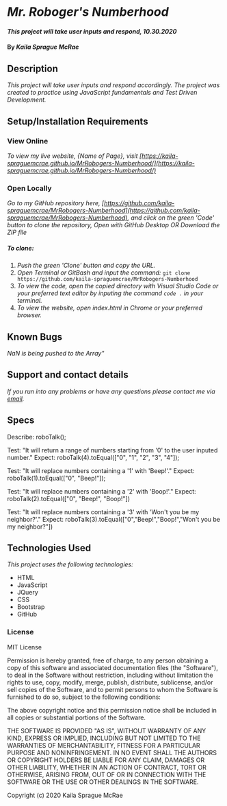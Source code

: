 # _Mr. Roboger's Numberhood_

#### _This project will take user inputs and respond, 10.30.2020_

#### By _**Kaila Sprague McRae**_

## Description

_This project will take user inputs and respond accordingly. The project was created to practice using JavaScript fundamentals and Test Driven Development._

## Setup/Installation Requirements

### View Online

_To view my live website, {Name of Page}, visit [https://kaila-spraguemcrae.github.io/MrRobogers-Numberhood/](https://kaila-spraguemcrae.github.io/MrRobogers-Numberhood/)_

### Open Locally

_Go to my GitHub repository here, [https://github.com/kaila-spraguemcrae/MrRobogers-Numberhood](https://github.com/kaila-spraguemcrae/MrRobogers-Numberhood), and click on the green 'Code' button to clone the repository, Open with GitHub Desktop OR Download the ZIP file_

##### To clone:
1. _Push the green 'Clone' button and copy the URL._
2. _Open Terminal or GitBash and input the command:_ `git clone https://github.com/kaila-spraguemcrae/MrRobogers-Numberhood`
3. _To view the code, open the copied directory with Visual Studio Code or your preferred text editor by inputing the command `code .` in your terminal._
4. _To view the website, open index.html in Chrome or your preferred browser._

## Known Bugs
_NaN is being pushed to the Array"_

## Support and contact details

_If you run into any problems or have any questions please contact me via [email](mailto:kaila.sprague@icloud.com)._

## Specs
Describe: roboTalk();

Test: "It will return a range of numbers starting from '0' to the user inputed number."
Expect: roboTalk(4).toEqual(["0", "1", "2", "3", "4"]);

Test: "It will replace numbers containing a '1' with 'Beep!'."
Expect: roboTalk(1).toEqual(["0", "Beep!"]);

Test: "It will replace numbers containing a '2' with 'Boop!'."
Expect: roboTalk(2).toEqual(["0", "Beep!", "Boop!"])

Test: "It will replace numbers containing a '3' with 'Won't you be my neighbor?'."
Expect: roboTalk(3).toEqual(["0","Beep!","Boop!","Won't you be my neighbor?"])



<!-- 

Describe: outputString()

Test: "It will return the outputs as a string"
Expect: outputString(number).toEqual("Beep!, 4, Boop!")

Test: "It will run loop userInputArray through numhood function and push transformend elements to new array" 
Expect: outputString(number).toEqual(array) -->

## Technologies Used

_This project uses the following technologies:_

- HTML
- JavaScript
- JQuery
- CSS
- Bootstrap
- GitHub

### License

MIT License

Permission is hereby granted, free of charge, to any person obtaining a copy
of this software and associated documentation files (the "Software"), to deal
in the Software without restriction, including without limitation the rights
to use, copy, modify, merge, publish, distribute, sublicense, and/or sell
copies of the Software, and to permit persons to whom the Software is
furnished to do so, subject to the following conditions:

The above copyright notice and this permission notice shall be included in all
copies or substantial portions of the Software.

THE SOFTWARE IS PROVIDED "AS IS", WITHOUT WARRANTY OF ANY KIND, EXPRESS OR
IMPLIED, INCLUDING BUT NOT LIMITED TO THE WARRANTIES OF MERCHANTABILITY,
FITNESS FOR A PARTICULAR PURPOSE AND NONINFRINGEMENT. IN NO EVENT SHALL THE
AUTHORS OR COPYRIGHT HOLDERS BE LIABLE FOR ANY CLAIM, DAMAGES OR OTHER
LIABILITY, WHETHER IN AN ACTION OF CONTRACT, TORT OR OTHERWISE, ARISING FROM,
OUT OF OR IN CONNECTION WITH THE SOFTWARE OR THE USE OR OTHER DEALINGS IN THE
SOFTWARE.

Copyright (c) 2020 Kaila Sprague McRae